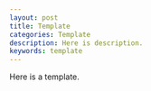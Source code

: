 ```yaml
---
layout: post
title: Template
categories: Template
description: Here is description.
keywords: template
---
```


Here is a template.